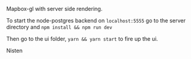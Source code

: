 Mapbox-gl with server side rendering.

To start the node-postgres backend on `localhost:5555`  go to the server directory and `npm install && npm run dev` 

Then go to the ui folder, `yarn && yarn start` to fire up the ui.

Nisten
